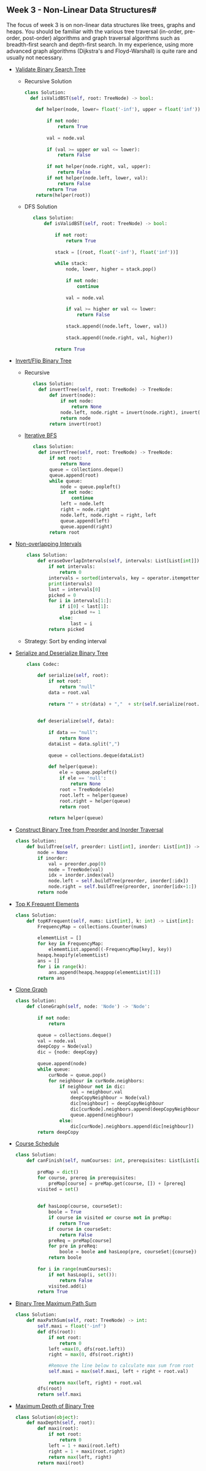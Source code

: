 ## Week 3 - Non-Linear Data Structures#

<p>The focus of week 3 is on non-linear data structures 
like trees, graphs and heaps. You should be familiar 
with the various tree traversal (in-order, pre-order, 
post-order) algorithms and graph traversal algorithms such
as breadth-first search and depth-first search. In my experience,
using more advanced graph algorithms (Dijkstra's and Floyd-Warshall)
is quite rare and usually not necessary.</p>

- [Validate Binary Search Tree](https://leetcode.com/problems/validate-binary-search-tree/)
    - Recursive Solution
        ```python
        class Solution:
          def isValidBST(self, root: TreeNode) -> bool:
            
            def helper(node, lower= float('-inf'), upper = float('inf')):
                
                if not node:
                    return True
                
                val = node.val
                
                if (val >= upper or val <= lower):
                    return False
                
                if not helper(node.right, val, upper):
                    return False
                if not helper(node.left, lower, val):
                    return False
                return True
            return(helper(root))
        ```
     - DFS Solution
         ```python
            class Solution:
                def isValidBST(self, root: TreeNode) -> bool:
                    
                    if not root:
                        return True
                
                    stack = [(root, float('-inf'), float('inf'))]
                
                    while stack:
                        node, lower, higher = stack.pop()
                        
                        if not node:
                            continue
                        
                        val = node.val
                        
                        if val >= higher or val <= lower:
                            return False
                        
                        stack.append((node.left, lower, val))
                        
                        stack.append((node.right, val, higher))
                                      
                    return True
        ```
- [Invert/Flip Binary Tree]()
   - Recursive
       ```python
          class Solution:
            def invertTree(self, root: TreeNode) -> TreeNode:
                def invert(node):
                    if not node:
                        return None      
                    node.left, node.right = invert(node.right), invert(node.left)
                    return node   
                return invert(root) 
        ```
   
   - [Iterative BFS](https://leetcode.com/problems/invert-binary-tree/submissions/)
   
       ```python
          class Solution:
            def invertTree(self, root: TreeNode) -> TreeNode:
                if not root:
                    return None        
                queue = collections.deque()
                queue.append(root)
                while queue:
                    node = queue.popleft()      
                    if not node:
                        continue
                    left = node.left
                    right = node.right
                    node.left, node.right = right, left
                    queue.append(left)
                    queue.append(right)    
                return root
        ```
- [Non-overlapping Intervals](https://leetcode.com/problems/non-overlapping-intervals/)

    ```python
        class Solution:
            def eraseOverlapIntervals(self, intervals: List[List[int]]) -> int:
                if not intervals:
                    return 0
                intervals = sorted(intervals, key = operator.itemgetter(1))
                print(intervals)
                last = intervals[0]
                picked = 0
                for i in intervals[1:]:
                    if i[0] < last[1]:
                        picked += 1
                    else:
                        last = i
                return picked
    ```
        
       
    - Strategy: Sort by ending interval
       
- [Serialize and Deserialize Binary Tree](https://leetcode.com/problems/serialize-and-deserialize-binary-tree/submissions/)

    ```python
        class Codec:
        
            def serialize(self, root):
                if not root:
                    return "null"
                data = root.val
                
                return "" + str(data) + ","  + str(self.serialize(root.left)) + "," + str(self.serialize(root.right))
            
            
            def deserialize(self, data):
                
                if data == "null":
                    return None
                dataList = data.split(",")
                   
                queue = collections.deque(dataList)
               
                def helper(queue):
                    ele = queue.popleft()
                    if ele == 'null':
                        return None
                    root = TreeNode(ele)
                    root.left = helper(queue)
                    root.right = helper(queue)
                    return root
                
                return helper(queue)
    ```
- [Construct Binary Tree from Preorder and Inorder Traversal](https://leetcode.com/problems/construct-binary-tree-from-preorder-and-inorder-traversal/)
    ```python
    class Solution:
        def buildTree(self, preorder: List[int], inorder: List[int]) -> TreeNode:
            node = None
            if inorder: 
                val = preorder.pop(0)
                node = TreeNode(val)
                idx = inorder.index(val)
                node.left = self.buildTree(preorder, inorder[:idx])
                node.right = self.buildTree(preorder, inorder[idx+1:])
            return node
    ```
- [Top K Frequent Elements]()
    ```python
    class Solution:
        def topKFrequent(self, nums: List[int], k: int) -> List[int]:
            FrequencyMap = collections.Counter(nums)
            
            elememtList = []
            for key in FrequencyMap:
                elememtList.append((-FrequencyMap[key], key))
            heapq.heapify(elememtList)
            ans = []
            for i in range(k):
                ans.append(heapq.heappop(elememtList)[1])
            return ans
    ```
- [Clone Graph](https://leetcode.com/problems/clone-graph/submissions/)
    ```python
    class Solution:
        def cloneGraph(self, node: 'Node') -> 'Node':
            
            if not node:
                return
            
            queue = collections.deque()
            val = node.val
            deepCopy = Node(val)
            dic = {node: deepCopy}
            
            queue.append(node)
            while queue:
                curNode = queue.pop()
                for neighbour in curNode.neighbors:
                    if neighbour not in dic:
                        val = neighbour.val
                        deepCopyNeighbour = Node(val)
                        dic[neighbour] = deepCopyNeighbour
                        dic[curNode].neighbors.append(deepCopyNeighbour)
                        queue.append(neighbour)
                    else:
                        dic[curNode].neighbors.append(dic[neighbour])
            return deepCopy
    ```
- [Course Schedule](https://yangshun.github.io/tech-interview-handbook/best-practice-questions/)
    ```python
    class Solution:
        def canFinish(self, numCourses: int, prerequisites: List[List[int]]) -> bool:
            
            preMap = dict()
            for course, prereq in prerequisites:
                preMap[course] = preMap.get(course, []) + [prereq]
            visited = set()
            
            
            def hasLoop(course, courseSet):
                boole = True
                if course in visited or course not in preMap:
                    return True
                if course in courseSet:
                    return False
                preReq = preMap[course]
                for pre in preReq:
                    boole = boole and hasLoop(pre, courseSet|{course})
                return boole
            
            for i in range(numCourses):
                if not hasLoop(i, set()):
                    return False
                visited.add(i)
            return True
    ```
- [Binary Tree Maximum Path Sum](https://leetcode.com/problems/binary-tree-maximum-path-sum/submissions/)
    ```python
    class Solution:
        def maxPathSum(self, root: TreeNode) -> int:
            self.maxi = float('-inf')
            def dfs(root):
                if not root:
                    return 0
                left =max(0, dfs(root.left))
                right = max(0, dfs(root.right))

                #Remove the line below to calculate max sum from root
                self.maxi = max(self.maxi, left + right + root.val)
                
                return max(left, right) + root.val
            dfs(root)
            return self.maxi
    ```
    
- [Maximum Depth of Binary Tree](https://leetcode.com/problems/maximum-depth-of-binary-tree/)
    ```python
    class Solution(object):
        def maxDepth(self, root):
            def maxi(root):
                if not root:
                    return 0
                left = 1 + maxi(root.left)
                right = 1 + maxi(root.right)
                return max(left, right)
            return maxi(root)
